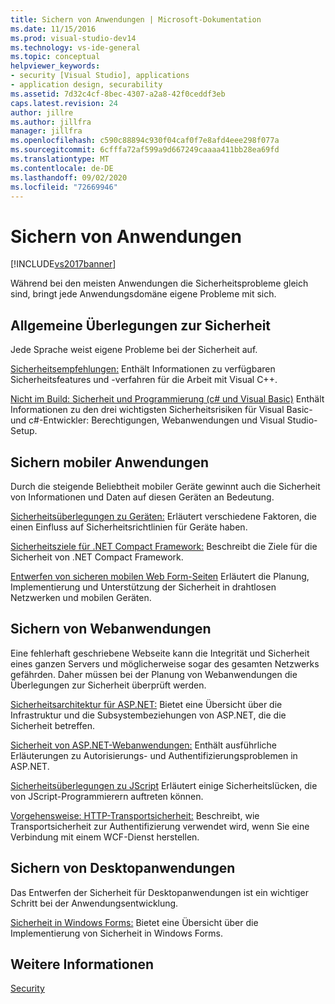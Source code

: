 ```yaml
---
title: Sichern von Anwendungen | Microsoft-Dokumentation
ms.date: 11/15/2016
ms.prod: visual-studio-dev14
ms.technology: vs-ide-general
ms.topic: conceptual
helpviewer_keywords:
- security [Visual Studio], applications
- application design, securability
ms.assetid: 7d32c4cf-8bec-4307-a2a8-42f0ceddf3eb
caps.latest.revision: 24
author: jillre
ms.author: jillfra
manager: jillfra
ms.openlocfilehash: c590c88894c930f04caf0f7e8afd4eee298f077a
ms.sourcegitcommit: 6cfffa72af599a9d667249caaaa411bb28ea69fd
ms.translationtype: MT
ms.contentlocale: de-DE
ms.lasthandoff: 09/02/2020
ms.locfileid: "72669946"
---
```

# <a name="securing-applications"></a>Sichern von Anwendungen
[!INCLUDE[vs2017banner](../includes/vs2017banner.md)]

Während bei den meisten Anwendungen die Sicherheitsprobleme gleich sind, bringt jede Anwendungsdomäne eigene Probleme mit sich.

## <a name="general-security-considerations"></a>Allgemeine Überlegungen zur Sicherheit
 Jede Sprache weist eigene Probleme bei der Sicherheit auf.

 [Sicherheitsempfehlungen:](https://msdn.microsoft.com/library/86acaccf-cdb4-4517-bd58-553618e3ec42) Enthält Informationen zu verfügbaren Sicherheitsfeatures und -verfahren für die Arbeit mit Visual C++.

 [Nicht im Build: Sicherheit und Programmierung (c# und Visual Basic)](https://msdn.microsoft.com/227e2863-cf09-4c28-9611-bcd82be5e994) Enthält Informationen zu den drei wichtigsten Sicherheitsrisiken für Visual Basic-und c#-Entwickler: Berechtigungen, Webanwendungen und Visual Studio-Setup.

## <a name="securing-mobile-applications"></a>Sichern mobiler Anwendungen
 Durch die steigende Beliebtheit mobiler Geräte gewinnt auch die Sicherheit von Informationen und Daten auf diesen Geräten an Bedeutung.

 [Sicherheitsüberlegungen zu Geräten:](https://msdn.microsoft.com/45fab484-8718-452e-8210-04fda3c6cb87) Erläutert verschiedene Faktoren, die einen Einfluss auf Sicherheitsrichtlinien für Geräte haben.

 [Sicherheitsziele für .NET Compact Framework:](https://msdn.microsoft.com/64ac2770-e2bc-40a3-abbf-56c8a2c0e364) Beschreibt die Ziele für die Sicherheit von .NET Compact Framework.

 [Entwerfen von sicheren mobilen Web Form-Seiten](https://msdn.microsoft.com/b69727c1-f81f-4221-a116-8f92f769365f) Erläutert die Planung, Implementierung und Unterstützung der Sicherheit in drahtlosen Netzwerken und mobilen Geräten.

## <a name="securing-web-applications"></a>Sichern von Webanwendungen
 Eine fehlerhaft geschriebene Webseite kann die Integrität und Sicherheit eines ganzen Servers und möglicherweise sogar des gesamten Netzwerks gefährden. Daher müssen bei der Planung von Webanwendungen die Überlegungen zur Sicherheit überprüft werden.

 [Sicherheitsarchitektur für ASP.NET:](https://msdn.microsoft.com/library/c34d6f4f-f64d-4697-bd32-02dd2ddf726f) Bietet eine Übersicht über die Infrastruktur und die Subsystembeziehungen von ASP.NET, die die Sicherheit betreffen.

 [Sicherheit von ASP.NET-Webanwendungen:](https://msdn.microsoft.com/library/658d0430-1644-4744-b52d-08b0d6fcacb8) Enthält ausführliche Erläuterungen zu Autorisierungs- und Authentifizierungsproblemen in ASP.NET.

 [Sicherheitsüberlegungen zu JScript](https://msdn.microsoft.com/8572efc9-071a-472d-a1a4-f0a3b42644c1) Erläutert einige Sicherheitslücken, die von JScript-Programmierern auftreten können.

 [Vorgehensweise: HTTP-Transportsicherheit:](https://msdn.microsoft.com/16210e41-5492-4cc8-9002-7366b1fc7297) Beschreibt, wie Transportsicherheit zur Authentifizierung verwendet wird, wenn Sie eine Verbindung mit einem WCF-Dienst herstellen.

## <a name="securing-desktop-applications"></a>Sichern von Desktopanwendungen
 Das Entwerfen der Sicherheit für Desktopanwendungen ist ein wichtiger Schritt bei der Anwendungsentwicklung.

 [Sicherheit in Windows Forms:](https://msdn.microsoft.com/library/932d438a-5285-46d8-a958-8c93d0ad6cae) Bietet eine Übersicht über die Implementierung von Sicherheit in Windows Forms.

## <a name="see-also"></a>Weitere Informationen
 [Security](../ide/security-in-visual-studio.md)
